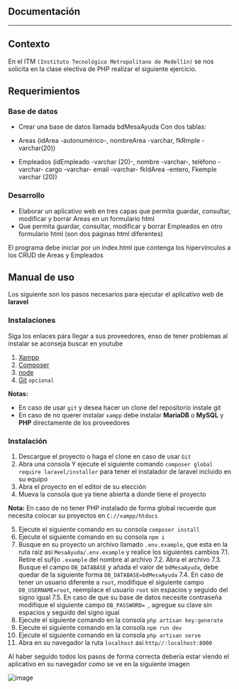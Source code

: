 ## Documentación
---
## Contexto
En el ITM `(Instituto Tecnológico Metropolitano de Medellín)` se nos solicita en la clase electiva de PHP realizar el siguiente ejercicio.
 
 
## Requerimientos
 
### Base de datos
- Crear una base de datos llamada bdMesaAyuda
Con dos tablas:
 
- Areas (idArea -autonumérico-, nombreArea -varchar, fkRmple -varchar(20))
 
- Empleados (idEmpleado -varchar (20)-, nombre -varchar-, teléfono   -varchar-  cargo -varchar-  email -varchar- fkIdArea -entero, Fkemple varchar (20))
 
### Desarrollo
- Elaborar un aplicativo web en tres capas que permita guardar, consultar, modificar y borrar Areas en un formulario html
- Que permita  guardar, consultar, modificar y borrar Empleados en otro formulario html (son dos páginas html diferentes)
 
El programa debe iniciar por un index.html que contenga los hipervínculos a los CRUD de Areas y Empleados
 
## Manual de uso
 
Los siguiente son los pasos necesarios para ejecutar el aplicativo web de **laravel**
 
### Instalaciones
Siga los enlaces pàra llegar a sus proveedores, enso de tener problemas al instalar se aconseja buscar en youtube
 
1. [Xampp](https://www.apachefriends.org/es/index.html)
2. [Composer](https://getcomposer.org)
3. [node](https://nodejs.org/es/)
4. [Git](https://git-scm.com) `opcional`
 
**Notas:** 
- En caso de usar `git` y desea hacer un clone del repositorio instale git
- En caso de no querer instalar `xampp` debe instalar **MariaDB** o **MySQL** y **PHP** directamente de los proveedores
 
### Instalación
 
1. Descargue el proyecto o haga el clone en caso de usar `Git`
2. Abra una consola Y ejecute el siguiente comando `composer global require laravel/installer` para tener el instalador de laravel incluido en su equipo
3. Abra el proyecto en el editor de su elección
4. Mueva la consola que ya tiene abierta a donde tiene el proyecto
 
**Nota:** En caso de no tener PHP instalado de forma global recuerde que necesita colocar su proyectos en `C://xampp/htdocs`
 
5. Ejecute el siguiente comando en su consola `composer install`
6. Ejecute el siguiente comando en su consola `npm i`
7. Busque en su proyecto un archivo llamado `.env.example`, que esta en la ruta raiz asi `MesaAyuda/.env.example` y realice los siguientes cambios
    7.1. Retire el sufijo `.example` del nombre al archivo
    7.2. Abra el archivo
    7.3. Busque el campo `DB_DATABASE` y añada el valor de  `bdMesaAyuda`, debe quedar de la siguiente forma `DB_DATABASE=bdMesaAyuda`
    7.4. En caso de tener un usuario diferente a `root`, modifique el siguiente campo `DB_USERNAME=root`, reemplace el usuario `root` sin espacios y seguido del signo igual
    7.5. En caso de que su base de datos necesite contraseña modifique el siguiente campo `DB_PASSWORD= `, agregue su clave sin espacios y seguido del signo igual
8. Ejecute el siguiente comando en la consola `php artisan key:generate`
9. Ejecute el siguiente comando en la consola `npm run dev`
10. Ejecute el siguiente comando en la consola `php artisan serve`
11. Abra en su navegador la ruta `localhost` asi `http//:localhost:8000`
 
Al haber seguido todos los pasos de forma correcta debería estar viendo el aplicativo en su navegador como se ve en la siguiente imagen

![image](https://user-images.githubusercontent.com/51238797/111096502-abe65480-850d-11eb-9607-450fa53a8667.png)

